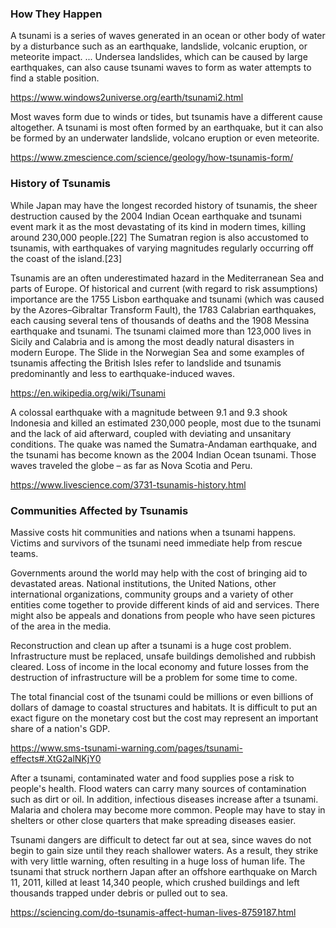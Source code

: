 ### How They Happen
A tsunami is a series of waves generated in an ocean or other body of water by a disturbance such as an earthquake, landslide, volcanic eruption, or meteorite impact. ... Undersea landslides, which can be caused by large earthquakes, can also cause tsunami waves to form as water attempts to find a stable position.

https://www.windows2universe.org/earth/tsunami2.html

Most waves form due to winds or tides, but tsunamis have a different cause altogether. A tsunami is most often formed by an earthquake, but it can also be formed by an underwater landslide, volcano eruption or even meteorite.

https://www.zmescience.com/science/geology/how-tsunamis-form/

### History of Tsunamis
While Japan may have the longest recorded history of tsunamis, the sheer destruction caused by the 2004 Indian Ocean earthquake and tsunami event mark it as the most devastating of its kind in modern times, killing around 230,000 people.[22] The Sumatran region is also accustomed to tsunamis, with earthquakes of varying magnitudes regularly occurring off the coast of the island.[23]

Tsunamis are an often underestimated hazard in the Mediterranean Sea and parts of Europe. Of historical and current (with regard to risk assumptions) importance are the 1755 Lisbon earthquake and tsunami (which was caused by the Azores–Gibraltar Transform Fault), the 1783 Calabrian earthquakes, each causing several tens of thousands of deaths and the 1908 Messina earthquake and tsunami. The tsunami claimed more than 123,000 lives in Sicily and Calabria and is among the most deadly natural disasters in modern Europe. The  Slide in the Norwegian Sea and some examples of tsunamis affecting the British Isles refer to landslide and tsunamis predominantly and less to earthquake-induced waves.

https://en.wikipedia.org/wiki/Tsunami

A colossal earthquake with a magnitude between 9.1 and 9.3 shook Indonesia and killed an estimated 230,000 people, most due to the tsunami and the lack of aid afterward, coupled with deviating and unsanitary conditions. The quake was named the Sumatra-Andaman earthquake, and the tsunami has become known as the 2004 Indian Ocean tsunami. Those waves traveled the globe – as far as Nova Scotia and Peru.

https://www.livescience.com/3731-tsunamis-history.html

### Communities Affected by Tsunamis
Massive costs hit communities and nations when a tsunami happens. Victims and survivors of the tsunami need immediate help from rescue teams.

Governments around the world may help with the cost of bringing aid to devastated areas. National institutions, the United Nations, other international organizations, community groups  and a variety of other entities come together to provide different kinds of aid and services. There might also be appeals and donations from people who have seen pictures of the area in the media.

Reconstruction and clean up after a tsunami is a huge cost problem. Infrastructure must be replaced, unsafe buildings demolished and rubbish cleared. Loss of income in the local economy and future losses from the destruction of infrastructure will be a problem for some time to come.

The total financial cost of the tsunami could be millions or even billions of dollars of damage to coastal structures and habitats. It is difficult to put an exact figure on the monetary cost but the cost may represent an important share of a nation's GDP.

https://www.sms-tsunami-warning.com/pages/tsunami-effects#.XtG2alNKjY0

After a tsunami, contaminated water and food supplies pose a risk to people's health. Flood waters can carry many sources of contamination such as dirt or oil. In addition, infectious diseases increase after a tsunami. Malaria and cholera may become more common. People may have to stay in shelters or other close quarters that make spreading diseases easier.

Tsunami dangers are difficult to detect far out at sea, since waves do not begin to gain size until they reach shallower waters. As a result, they strike with very little warning, often resulting in a huge loss of human life. The tsunami that struck northern Japan after an offshore earthquake on March 11, 2011, killed at least 14,340 people, which crushed buildings and left thousands trapped under debris or pulled out to sea.

https://sciencing.com/do-tsunamis-affect-human-lives-8759187.html